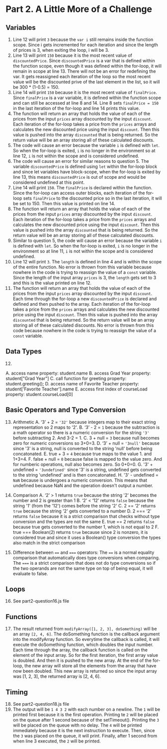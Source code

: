 # Part 2. A Little More of a Challenge

## Variables
1. Line 12 will print `3` because the `var i` still remains inside the function scope. Since i gets incremented for each iteration and since the length of prices is 3, when exiting the loop, i will be 3.
2. Line 13 will print `150` because it is the most recent value of `discountedPrice`. Since `discountedPrice` is a var that is defined within the function scope, even though it was defined within the for-loop, it will remain in scope at line 13. There will not be an error for redefining the var. It gets reassigned each iteration of the loop so the most recent value will be the discounted prive of the last element in the list, so it will be 300 * (1-0.5) = 150. 
3. Line 14 will print `150` because it is the most recent value of `finalPrice`. Since `finalPrice` is a var variable, it is defined within the function scope and can still be accessed at line 8 and 14. Line 8 sets `finalPrice = 150` in the last iteration of the for-loop and line 14 prints this value.
4. The function will return an array that holds the value of each of the prices from the input `prices` array discounted by the input `discount`. Each iteration of the for-loop takes a price from the `prices` arrays and calculates the new discounted price using the input `discount`. Then this value is pushed into the array `discounted` that is being returned. So the return value will be an array storing all of these calculated discounts.
5. The code will cause an error because the variable `i` is defined with `let`. So when the for-loop is exited, `i` is no longer in the environment so at line 12, `i` is not within the scope and is considered undefined.
6. The code will cause an error for similar reasons to question 5. The variable `discountedPrice` is defined using `let` within the for-loop block and since let variables have block-scope, when the for-loop is exited by line 13, this means `discountedPrice` is out of scope and would be considered undefined at this point.
7. Line 14 will print `150`. The `finalPrice` is declared within the function. Since the for-loop can access outer blocks, each iteration of the for-loop sets `finalPrice` to the discounted price so in the last iteration, it will be set to 150. Then this value is printed on line 14.
8. The function will return an array that holds the value of each of the prices from the input `prices` array discounted by the input `discount`. Each iteration of the for-loop takes a price from the `prices` arrays and calculates the new discounted price using the input `discount`. Then this value is pushed into the array `discounted` that is being returned. So the return value will be an array storing all of these calculated discounts.
9. Similar to question 5, the code will cause an error because the variable `i` is defined with `let`. So when the for-loop is exited, `i` is no longer in the environment so at line 11, `i` is not within the scope and is considered undefined.
10. Line 12 will print `3`. The `length` is defined in line 4 and is within the scope of the entire function. No error is thrown from this variable because nowhere in the code is trying to reassign the value of a `const` variable. Since the length of the input array `prices` is 3, the `length` gets set to 3 and this is the value printed on line 12.
11. The function will return an array that holds the value of each of the prices from the input `prices` array discounted by the input `discount`. Each time through the for-loop a new `discountedPrice` is declared and defined and then pushed to the array. Each iteration of the for-loop takes a price from the `prices` arrays and calculates the new discounted price using the input `discount`. Then this value is pushed into the array `discounted` that is being returned. So the return value will be an array storing all of these calculated discounts. No error is thrown from this code because nowhere in the code is trying to reassign the value of a `const` variable. 

## Data Types
12. 
A. access name property: student.name
B. access Grad Year property: student["Grad Year"]
C. call function for greeting property: student.greeting();
D. access name of Favorite Teacher property: student['Favorite Teacher'].name
E. access first index of courseLoad property: student.courseLoad[0]

## Basic Operators and Type Conversion
13. Arithmetic
A. ‘3’ + 2 = `'32'` because integers map to their exact string representation so 2 maps to '2'.
B. ‘3’ - 2 = `1` because the subtraction is a math operator so there is a numeric conversion for the string `'3'` before subtracting 2. And 3-2 = 1.
C. 3 + null = `3` because null becomes zero for numeric conversions so 3+0=3.
D. ‘3’ + null = `'3null'` because since '3' is a string, null is converted to the string 'null' before being concatonated.
E. true + 3 = `4` because true maps to the value 1. and 1+3=4.
F. false + null = `0` because false is mapped to the value zero. And for numberic operations, null also becomes zero. So 0+0=0.
G. '3' + undefined = `'3undefined'` since '3' is a string, undefined gets converted to the string 'undefined' and is then concatonated.
H. '3' - undefined = `NaN` because is undergoes a numeric conversion. This means that undefined because NaN and the operation doesn't output a number.

14. Comparison
A. ‘2’ > 1 returns `true` because the string '2' becomes the number and 2 is greater than 1
B. ‘2’ < ‘12’ returns `false` because the string '1' (from the '12') comes before the string '2'
C. 2 == ‘2’ returns `true` because the string '2' gets converted to a number
D. 2 === ‘2’ returns `false` because it is a strict comparison that checks without type conversion and the types are not the same
E. true == 2 returns `false` because true gets converted to the number 1, which is not equal to 2
F. true === Boolean(2) returns `true` because since 2 is nonzero, it is considered true and since it uses a Boolean() type conversion the types also match in the strict comparison

15. Difference between `==` and `===` operators: The `==` is a normal equality comparison that automatically does type conversions when comparing. The `===` is a strict comparison that does not do type conversions so if the two operands are not the same type on top of being equal, it will evaluate to false.

## Loops
16. See part2-question16.js file

## Functions
17. The result returned from `modifyArray([1, 2, 3], doSomething)` will be an array `[2, 4, 6]`. The doSomething function is the callback argument into the modifyArray function. So everytime the callback is called, it will execute the doSomething function, which doubles the input number. Each time through the array, the callback function is called on the element of the input array. So for the first iteration, the first array value is doubled. And then it is pushed to the new array. At the end of the for-loop, the new array will store all the elements from the array that have now been doubled. This new array is returned so since the input array was [1, 2, 3], the returned array is [2, 4, 6].
    
## Timing
18. See part2-question18.js file
19. The output will be `1 4 3 2` with each number on a newline. The `1` will be printed first because it is the first operation. Printing te `2` will be placed on the queue after 1 second because of the setTimeout(). Printing the `3` will be placed on the queue with no delay. The `4` will be printed immediately because it is the next instruction to execute. Then, since the `3` was placed on the queue, it will print. Finally, after 1 second from when line 3 executed, the `2` will be printed.